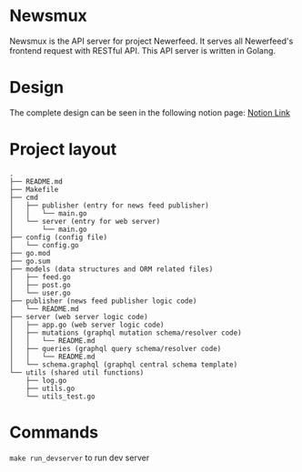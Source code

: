# Newsmux

Newsmux is the API server for project Newerfeed. It serves all Newerfeed's
frontend request with RESTful API. This API server is written in Golang.

# Design

The complete design can be seen in the following notion page:
[Notion Link](https://www.notion.so/Backend-296895971b4348aab7e3909063dfc4d2)

# Project layout

```
.
├── README.md
├── Makefile
├── cmd
│   ├── publisher (entry for news feed publisher)
│   │   └── main.go
│   └── server (entry for web server)
│       └── main.go
├── config (config file)
│   └── config.go
├── go.mod
├── go.sum
├── models (data structures and ORM related files)
│   ├── feed.go
│   ├── post.go
│   └── user.go
├── publisher (news feed publisher logic code)
│   └── README.md
├── server (web server logic code)
│   ├── app.go (web server logic code)
│   ├── mutations (graphql mutation schema/resolver code)
│   │   └── README.md
│   ├── queries (graphql query schema/resolver code)
│   │   └── README.md
│   └── schema.graphql (graphql central schema template)
└── utils (shared util functions)
    ├── log.go
    ├── utils.go
    └── utils_test.go

```

# Commands

`make run_devserver` to run dev server
